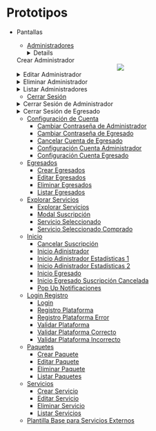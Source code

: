 # Prototipos
- Pantallas
    - [Administradores](/Caso_de_Uso/Prototipos/Pantallas/Administradores)
        <details>
    <summary>Crear Administrador</summary>
      <div align="center">
        <image src="./Pantallas/Administradores/Crear_Administrador.png" align="center">
      </div>
  </details>

  <details>
    <summary>Editar Administrador</summary>
      <div align="center">
        <image src="./Pantallas/Administradores/Editar_Administrador.png" align="center">
      </div>
  </details>

  <details>
    <summary>Eliminar Administrador</summary>
      <div align="center">
        <image src="./Pantallas/Administradores/Eliminar_Administrador.png" align="center">
      </div>
  </details>

  <details>
    <summary>Listar Administradores</summary>
      <div align="center">
        <image src="./Pantallas/Administradores/Listar_Administradores.png" align="center">
      </div>
  </details>

    - [Cerrar Sesión](/Caso_de_Uso/Prototipos/Pantallas/Cerrar_Sesion)

     <details>
    <summary>Cerrar Sesión de Administrador</summary>
      <div align="center">
        <image src="./Pantallas/Cerrar_Sesion/Cerrar_Sesión%20_Administrador.png" align="center">
      </div>
  </details>

  <details>
    <summary>Cerrar Sesión de Egresado</summary>
      <div align="center">
        <image src="./Pantallas/Cerrar_Sesion/Cerrar_Sesión_Egresado.png" align="center">
      </div>
  </details>
            
    - [Configuración de Cuenta](/Caso_de_Uso/Prototipos/Pantallas/Configuracion_Cuenta)
        - [Cambiar Contraseña de Administrador](/Caso_de_Uso/Prototipos/Pantallas/Configuracion_Cuenta/Cambiar_Contraseña_Admin.png)
        - [Cambiar Contraseña de Egresado](/Caso_de_Uso/Prototipos/Pantallas/Configuracion_Cuenta/Cambiar_Contraseña_Egresado.png)
        - [Cancelar Cuenta de Egresado](/Caso_de_Uso/Prototipos/Pantallas/Configuracion_Cuenta/Cancelar_Cuenta_Egresado.png)
        - [Configuración Cuenta Administrador](/Caso_de_Uso/Prototipos/Pantallas/Configuracion_Cuenta/Configuracion_Cuenta_Admin.png)
        - [Configuración Cuenta Egresado](/Caso_de_Uso/Prototipos/Pantallas/Configuracion_Cuenta/Configuracion_Cuenta_Egresado.png)
    - [Egresados](/Caso_de_Uso/Prototipos/Pantallas/Egresados)
        - [Crear Egresados](/Caso_de_Uso/Prototipos/Pantallas/Egresados/Crear_Egresados.png)
        - [Editar Egresados](/Caso_de_Uso/Prototipos/Pantallas/Egresados/Editar_Egresados.png)
        - [Eliminar Egresados](/Caso_de_Uso/Prototipos/Pantallas/Egresados/Eliminar_Egresado.png)
        - [Listar Egresados](/Caso_de_Uso/Prototipos/Pantallas/Egresados/Listar_Egresado.png)
    - [Explorar Servicios](/Caso_de_Uso/Prototipos/Pantallas/Explorar_Servicios)
        - [Explorar Servicios](/Caso_de_Uso/Prototipos/Pantallas/Explorar_Servicios/Explorar_Servicios.png)
        - [Modal Suscripción](/Caso_de_Uso/Prototipos/Pantallas/Explorar_Servicios/Modal_Suscripción.png)
        - [Servicio Seleccionado](/Caso_de_Uso/Prototipos/Pantallas/Explorar_Servicios/Servicio_Seleccionado.png)
        - [Servicio Seleccionado Comprado](/Caso_de_Uso/Prototipos/Pantallas/Explorar_Servicios/Servicio_Seleccionado_Comprado.png)
    - [Inicio](/Caso_de_Uso/Prototipos/Pantallas/Inicio)
        - [Cancelar Suscripción](/Caso_de_Uso/Prototipos/Pantallas/Inicio/Cancelar_Suscripción.png)
        - [Inicio Adinistrador](/Caso_de_Uso/Prototipos/Pantallas/Inicio/Inicio%20_Administrador.png)
        - [Inicio Adinistrador Estadísticas 1](/Caso_de_Uso/Prototipos/Pantallas/Inicio/Inicio_Administrador_Estadiscticas_1.png)
        - [Inicio Adinistrador Estadísticas 2](/Caso_de_Uso/Prototipos/Pantallas/Inicio/Inicio_Administrador_Estadiscticas_2.png)
        - [Inicio Egresado](/Caso_de_Uso/Prototipos/Pantallas/Inicio/Inicio_Egresado.png)
        - [Inicio Egresado Suscripción Cancelada](/Caso_de_Uso/Prototipos/Pantallas/Inicio/Inicio_Egresado_Suscripcion%20cancelada.png)
        - [Pop Up Notificaciones](/Caso_de_Uso/Prototipos/Pantallas/Inicio/Pop_Up_Notificaciones.png)
    - [Login Registro](/Caso_de_Uso/Prototipos/Pantallas/Login_Registro)
        - [Login](/Caso_de_Uso/Prototipos/Pantallas/Login_Registro/Login.png)
        - [Registro Plataforma](/Caso_de_Uso/Prototipos/Pantallas/Login_Registro/Registro_Plataforma.png)
        - [Registro Plataforma Error](/Caso_de_Uso/Prototipos/Pantallas/Login_Registro/Registro_Plataforma_Error.png)
        - [Validar Plataforma](/Caso_de_Uso/Prototipos/Pantallas/Login_Registro/Validar_Plataforma.png)
        - [Validar Plataforma Correcto](/Caso_de_Uso/Prototipos/Pantallas/Login_Registro/Validar_Plataforma_Correcto.png)
        - [Validar Plataforma Incorrecto](/Caso_de_Uso/Prototipos/Pantallas/Login_Registro/Validar_Plataforma_Incorrecto.png)
    - [Paquetes](/Caso_de_Uso/Prototipos/Pantallas/Paquetes)
        - [Crear Paquete](/Caso_de_Uso/Prototipos/Pantallas/Paquetes/Crear_Paquete.png)
        - [Editar Paquete](/Caso_de_Uso/Prototipos/Pantallas/Paquetes/Editar_Paquete.png)
        - [Eliminar Paquete](/Caso_de_Uso/Prototipos/Pantallas/Paquetes/Eliminar_Paquete.png)
        - [Listar Paquetes](/Caso_de_Uso/Prototipos/Pantallas/Paquetes/Listar_Paquetes.png)
    - [Servicios](/Caso_de_Uso/Prototipos/Pantallas/Servicios)
        - [Crear Servicio](/Caso_de_Uso/Prototipos/Pantallas/Servicios/Crear_Servicio.png)
        - [Editar Servicio](/Caso_de_Uso/Prototipos/Pantallas/Servicios/Editar_Servicio.png)
        - [Eliminar Servicio](/Caso_de_Uso/Prototipos/Pantallas/Servicios/Eliminar_Servicio.png)
        - [Listar Servicios](/Caso_de_Uso/Prototipos/Pantallas/Servicios/Listar_Servicios.png)
    - [Plantilla Base para Servicios Externos](/Caso_de_Uso/Prototipos/Pantallas/Plantilla_Base_Servicios_Externos.png)
